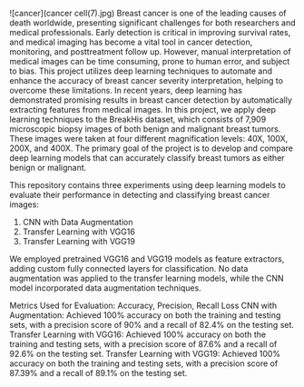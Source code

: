 ![cancer](cancer cell(7).jpg)
Breast cancer is one of the leading causes of death worldwide, presenting significant challenges for both researchers and medical professionals. Early detection is critical in improving survival rates, and medical imaging has become a vital tool in cancer detection, monitoring, and posttreatment follow up. However, manual interpretation of medical images can be time consuming, prone to human error, and subject to bias. This project utilizes deep learning techniques to automate and enhance the accuracy of breast cancer severity interpretation, helping to overcome these limitations.
In recent years, deep learning has demonstrated promising results in breast cancer detection by automatically extracting features from medical images. In this project, we apply deep learning techniques to the BreakHis dataset, which consists of 7,909 microscopic biopsy images of both benign and malignant breast tumors. These images were taken at four different magnification levels: 40X, 100X, 200X, and 400X. The primary goal of the project is to develop and compare deep learning models that can accurately classify breast tumors as either benign or malignant.

This repository contains three experiments using deep learning models to evaluate their performance in detecting and classifying breast cancer images:
1. CNN with Data Augmentation
2. Transfer Learning with VGG16
3. Transfer Learning with VGG19

We employed pretrained VGG16 and VGG19 models as feature extractors, adding custom fully connected layers for classification. No data augmentation was applied to the transfer learning models, while the CNN model incorporated data augmentation techniques.

Metrics Used for Evaluation: Accuracy,  Precision, Recall Loss
CNN with Augmentation: Achieved 100% accuracy on both the training and testing sets, with a precision score of 90% and a recall of 82.4% on the testing set.
 Transfer Learning with VGG16: Achieved 100% accuracy on both the training and testing sets, with a precision score of 87.6% and a recall of 92.6% on the testing set.
 Transfer Learning with VGG19: Achieved 100% accuracy on both the training and testing sets, with a precision score of 87.39% and a recall of 89.1% on the testing set.


